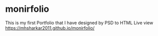 # monirfolio
This is my first Portfolio that I have designed by PSD to HTML
Live view
https://mhsharkar2011.github.io/monirfolio/
